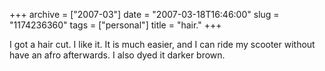 +++
archive = ["2007-03"]
date = "2007-03-18T16:46:00"
slug = "1174236360"
tags = ["personal"]
title = "hair."
+++

I got a hair cut. I like it. It is much easier, and I can ride my scooter
without have an afro afterwards. I also dyed it darker brown.


